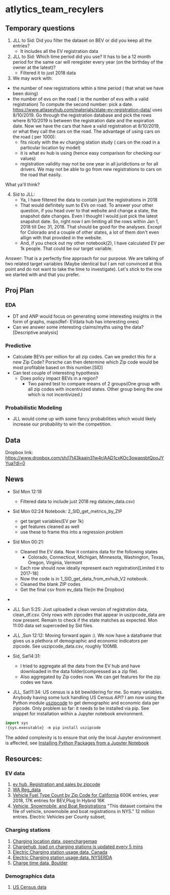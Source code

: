 # atlytics_team_recylers

## Temporary questions
1. JLL to Sid: Did you filter the dataset on BEV or did you keep all the entries?
	- It includes all the EV registration data 
2. JLL to Sid: Which time period did you use? It has to be a 12 month period for the same car will reregister every year (on the birthday of the owner at the latest)?
	- Filtered it to just 2018 data
3. We may work with:
- the number of new registrations wthin a time period ( that what we have been doing)
- the number of evs on the road ( ie the number of evs with a valid registration)
	To compute the second number: pick a date. https://www.atlasevhub.com/materials/state-ev-registration-data/ uses 8/10/2019. Go through the registration database and pick the rows where 8/10/2019 is between the registration date and the expiration date. Now we have the cars that have a valid registration at 8/10/2019, or what they call the cars on the road. 
The advantage of using cars on the road ( per 1000):
	- fits nicely with the ev charging station study ( cars on the road in a particular location by model) 
	- it is what ev hub is using (hence easy comparison for checking our values)
	- registration validity may not be one year in all juridictions or for all drivers. We may not be able to go from new registrations to cars on the road that easily.

What ya'll think?

4. Sid to JLL:
	- Ya, I have filtered the data to contain just the registrations in 2018
	- That would definitely sum to EVs on road. To answer your other question, if you head over to that website and change a state, the snapshot date changes. Even I thought I would just pick the latest snapshot date. So, right now I am limiting all the rows within Jan 1, 2018 till Dec 31, 2018. That should be good for the analyses. Except for Colorado and a couple of other states, a lot of them don't even allign with that provided in the website.
	- And, if you check out my other notebook(2), I have calculated EV per 1k people. That could be our target variable. 

Answer: That is a perfectly fine approach for our purpose. We are talking of two related target variables (Maybe identical but I am not convinced at this point and do not want to take the time to investigate). Let's stick to the one we started with and that you prefer.

## Proj Plan

### EDA
- DT and ANP would focus on generating some interesting insights in the form of graphs, maps(Ref- EVdata hub has interesting ones)
- Can we answer some interesting claims/myths using the data? [Descriptive analysis]

### Predictive

- Calculate BEVs per million for all zip codes. Can we predict this for a new Zip Code? 
Porsche can then determine which Zip code would be most profitable based on this number.[SID]
-  Can test couple of interesting hypothesis
	- Does policy impact BEVs in a region?
		- Two paired test to compare means of 2 groups(One group with all zip codes with incentivized states. Other group being the one which is not incentivized.)

### Probabilistic Modeling
- JLL would come up with some fancy probabilities which would likely increase our probability to win the competition.

## Data
Dropbox link: https://www.dropbox.com/sh/l7t43kaain31w4r/AAD1cxKOc3owapsbtQpoJYYua?dl=0


## News


* Sid Mon 12:18
	- Filtered data to include just 2018 reg data(ev_data.csv)

* Sid Mon 02:24
Notebook:  2_SID_get_metrics_by_ZIP
	- get target variables(EV per 1k)
	- get features cleaned as well
	- use these to frame this into a regression problem

* Sid Mon 00:21: 
	- Cleaned the EV data. Now it contains data for the following states
		- Colorado, Connecticut, Michigan, Minnesota, Washington, Texas, Oregon, Virginia, Vermont
	- Each row should now ideally represent each registration[Limited it to 2017-18]
	- Now the code is in 1_SID_get_data_from_evhub_V2 notebook.
	- Cleaned the blank ZIP codes
	- Get the final csv from ev_data file(in the Dropbox)
-

* JLL Sun 5:25: Just uploaded a clean version of registration data, clean_df.csv. Only rows with zipcodes that appear in  uszipcode_data are now present. Remain to check if the state matches as expected. Mon 11:00 data set superceded by Sid files.
* JLL ,Sun 12:12: Moving forward again :). We now have a dataframe that gives us a plethora of demographic and economic indicators per zipcode. See uszipcode_data.csv, roughly 100MB.
* Sid, Sat14:31: 
  - I tried to aggregate all the data from the EV hub and have downloaded in the data folder(compressed as a zip file). 
  - Also aggregated by Zip codes now. We can get features for the zip codes we have.

* JLL, Sat11:34:  US census is a bit bewildering for me. So many variables. Anybody having some luck handling US Census API? I am now using the Python module [uszipcode](https://uszipcode.readthedocs.io/index.html#)  to get demographic and economic data per zipcode. Only problem so far: it needs to be installed via pip. See snippet for installation within a Jupyter notebook environment.
```python
import sys
!{sys.executable} -m pip install uszipcode
```
The added complexity is to ensure that only the local Jupyter environment is affected, see [Installing Python Packages from a Jupyter Notebook](https://jakevdp.github.io/blog/2017/12/05/installing-python-packages-from-jupyter/)


## Resources:

### EV data
1.  [ev hub, Registration and sales by zipcode](https://www.atlasevhub.com/materials/state-ev-registration-data/)
2. [WA Reg_data](https://catalog.data.gov/dataset/electric-vehicle-population-data)
3. [Vehicle Fuel Type Count by Zip Code for California](https://data.ca.gov/dataset/vehicle-fuel-type-count-by-zip-code/resource/d304108a-06c1-462f-a144-981dd0109900) 600K entries, year 2018, 17K entries for BEV,Plug In Hybrid 16K
4. [Vehicle, Snowmobile, and Boat Registrations](https://data.ny.gov/Transportation/Vehicle-Snowmobile-and-Boat-Registrations/w4pv-hbkt/data) "This dataset contains the file of vehicle, snowmobile and boat registrations in NYS." 12 million entries. Electric Vehicles per County subset, 





### Charging stations

1. [Charging location data, openchargemap](https://openchargemap.org/site/develop/api)
2. [Chargehub, load on charging stations is updated every 5 mins](https://chargehub.com/en/about-chargehub.html)
3. [Electric Charging station usage data, Canada](https://www.fleetcarma.com/evCloud/Stations)
4. [Electric Charging station usage data, NYSERDA](https://www.nyserda.ny.gov/Researchers-and-Policymakers/Electric-Vehicles/Resources)
5. [Charge time data, Boulder](https://bouldercolorado.gov/open-data/electric-vehicle-charging-stations/)

### Demographics data
1.  [US Census data](https://data.census.gov/cedsci/)
